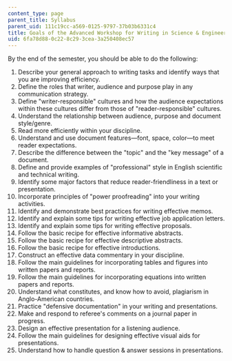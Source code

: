 ```yaml
---
content_type: page
parent_title: Syllabus
parent_uid: 111c19cc-a569-0125-9797-37b03b6331c4
title: Goals of the Advanced Workshop for Writing in Science & Engineering
uid: 6fa78d88-0c22-8c29-3cea-3a250408ec57
---
```


By the end of the semester, you should be able to do the following:

1.  Describe your general approach to writing tasks and identify ways that you are improving efficiency.
2.  Define the roles that writer, audience and purpose play in any communication strategy.
3.  Define "writer-responsible" cultures and how the audience expectations within these cultures differ from those of "reader-responsible" cultures.
4.  Understand the relationship between audience, purpose and document style/genre.
5.  Read more efficiently within your discipline.
6.  Understand and use document features—font, space, color—to meet reader expectations.
7.  Describe the difference between the "topic" and the "key message" of a document.
8.  Define and provide examples of "professional" style in English scientific and technical writing.
9.  Identify some major factors that reduce reader-friendliness in a text or presentation.
10.  Incorporate principles of "power proofreading" into your writing activities.
11.  Identify and demonstrate best practices for writing effective memos.
12.  Identify and explain some tips for writing effective job application letters.
13.  Identify and explain some tips for writing effective proposals.
14.  Follow the basic recipe for effective informative abstracts.
15.  Follow the basic recipe for effective descriptive abstracts.
16.  Follow the basic recipe for effective introductions.
17.  Construct an effective data commentary in your discipline.
18.  Follow the main guidelines for incorporating tables and figures into written papers and reports.
19.  Follow the main guidelines for incorporating equations into written papers and reports.
20.  Understand what constitutes, and know how to avoid, plagiarism in Anglo-American countries.
21.  Practice "defensive documentation" in your writing and presentations.
22.  Make and respond to referee's comments on a journal paper in progress.
23.  Design an effective presentation for a listening audience.
24.  Follow the main guidelines for designing effective visual aids for presentations.
25.  Understand how to handle question & answer sessions in presentations.